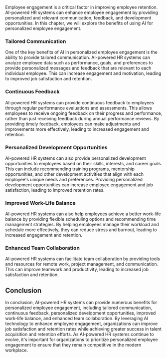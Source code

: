 



Employee engagement is a critical factor in improving employee retention. AI-powered HR systems can enhance employee engagement by providing personalized and relevant communication, feedback, and development opportunities. In this chapter, we will explore the benefits of using AI for personalized employee engagement.

### Tailored Communication

One of the key benefits of AI in personalized employee engagement is the ability to provide tailored communication. AI-powered HR systems can analyze employee data such as performance, goals, and preferences to provide personalized messages and feedback that are relevant to each individual employee. This can increase engagement and motivation, leading to improved job satisfaction and retention.

### Continuous Feedback

AI-powered HR systems can provide continuous feedback to employees through regular performance evaluations and assessments. This allows employees to receive ongoing feedback on their progress and performance, rather than just receiving feedback during annual performance reviews. By providing timely feedback, employees can make adjustments and improvements more effectively, leading to increased engagement and retention.

### Personalized Development Opportunities

AI-powered HR systems can also provide personalized development opportunities to employees based on their skills, interests, and career goals. This can include recommending training programs, mentorship opportunities, and other development activities that align with each employee's unique needs and preferences. Providing personalized development opportunities can increase employee engagement and job satisfaction, leading to improved retention rates.

### Improved Work-Life Balance

AI-powered HR systems can also help employees achieve a better work-life balance by providing flexible scheduling options and recommending time management strategies. By helping employees manage their workload and schedule more effectively, they can reduce stress and burnout, leading to increased engagement and retention.

### Enhanced Team Collaboration

AI-powered HR systems can facilitate team collaboration by providing tools and resources for remote work, project management, and communication. This can improve teamwork and productivity, leading to increased job satisfaction and retention.

Conclusion
----------

In conclusion, AI-powered HR systems can provide numerous benefits for personalized employee engagement, including tailored communication, continuous feedback, personalized development opportunities, improved work-life balance, and enhanced team collaboration. By leveraging AI technology to enhance employee engagement, organizations can improve job satisfaction and retention rates while achieving greater success in talent acquisition and retention efforts. As AI-powered HR systems continue to evolve, it's important for organizations to prioritize personalized employee engagement to ensure that they remain competitive in the modern workplace.

